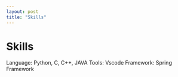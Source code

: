 ```yaml
---
layout: post
title: "Skills"
---
```

# Skills
Language: Python, C, C++, JAVA
Tools: Vscode
Framework: Spring Framework
